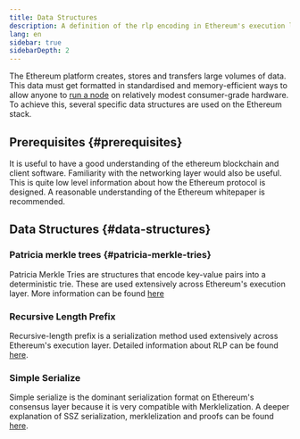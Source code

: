 ```yaml
---
title: Data Structures
description: A definition of the rlp encoding in Ethereum's execution layer.
lang: en
sidebar: true
sidebarDepth: 2
---
```


The Ethereum platform creates, stores and transfers large volumes of data. This data must get formatted in standardised and memory-efficient ways to allow anyone to [run a node](/run-a-node/) on relatively modest consumer-grade hardware. To achieve this, several specific data structures are used on the Ethereum stack.

## Prerequisites {#prerequisites}

It is useful to have a good understanding of the ethereum blockchain and client software. Familiarity with the networking layer would also be useful. This is quite low level information about how the Ethereum protocol is designed. A reasonable understanding of the Ethereum whitepaper is recommended.

## Data Structures {#data-structures}

### Patricia merkle trees {#patricia-merkle-tries}

Patricia Merkle Tries are structures that encode key-value pairs into a deterministic trie. These are used extensively across Ethereum's execution layer. More information can be found [here](developers/docs/data-structures/patricia-merkle-trie)

### Recursive Length Prefix

Recursive-length prefix is a serialization method used extensively across Ethereum's execution layer. Detailed information about RLP can be found [here](developers/docs/data-structures/rlp).

### Simple Serialize

Simple serialize is the dominant serialization format on Ethereum's consensus layer because it is very compatible with Merklelization. A deeper explanation of SSZ serialization, merklelization and proofs can be found [here](developers/docs/data-structures/ssz).
